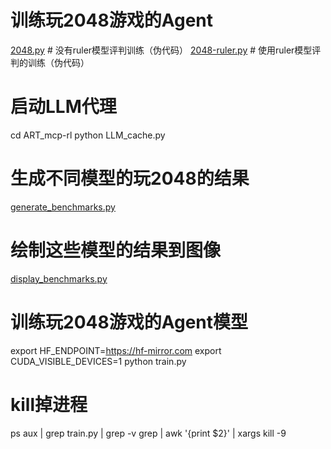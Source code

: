 # 训练玩2048游戏的Agent
[2048.py](2048.py)  # 没有ruler模型评判训练（伪代码）
[2048-ruler.py](2048-ruler.py)  # 使用ruler模型评判的训练（伪代码）

# 启动LLM代理
cd ART_mcp-rl
python LLM_cache.py

# 生成不同模型的玩2048的结果
[generate_benchmarks.py](generate_benchmarks.py)

# 绘制这些模型的结果到图像
[display_benchmarks.py](display_benchmarks.py)

# 训练玩2048游戏的Agent模型
export HF_ENDPOINT=https://hf-mirror.com
export CUDA_VISIBLE_DEVICES=1
python train.py

# kill掉进程
ps aux | grep train.py | grep -v grep | awk '{print $2}' | xargs kill -9
